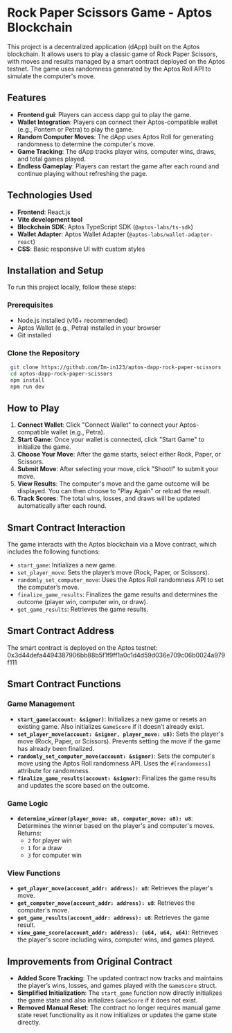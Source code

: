 # Rock Paper Scissors Game - Aptos Blockchain

This project is a decentralized application (dApp) built on the Aptos blockchain. It allows users to play a classic game of Rock Paper Scissors, with moves and results managed by a smart contract deployed on the Aptos testnet. The game uses randomness generated by the Aptos Roll API to simulate the computer's move.

## Features
- **Frontend gui**: Players can access dapp gui to play the game.
- **Wallet Integration**: Players can connect their Aptos-compatible wallet (e.g., Pontem or Petra) to play the game.
- **Random Computer Moves**: The dApp uses Aptos Roll for generating randomness to determine the computer's move.
- **Game Tracking**: The dApp tracks player wins, computer wins, draws, and total games played.
- **Endless Gameplay**: Players can restart the game after each round and continue playing without refreshing the page.

## Technologies Used

- **Frontend**: React.js
- **Vite development tool**
- **Blockchain SDK**: Aptos TypeScript SDK (`@aptos-labs/ts-sdk`)
- **Wallet Adapter**: Aptos Wallet Adapter (`@aptos-labs/wallet-adapter-react`)
- **CSS**: Basic responsive UI with custom styles

 

## Installation and Setup

To run this project locally, follow these steps:

### Prerequisites

- Node.js installed (v16+ recommended)
- Aptos Wallet (e.g., Petra) installed in your browser
- Git installed

### Clone the Repository

```bash
 git clone https://github.com/Im-in123/aptos-dapp-rock-paper-scissors
 cd aptos-dapp-rock-paper-scissors
 npm install
 npm run dev
```
 

## How to Play

1. **Connect Wallet**: Click "Connect Wallet" to connect your Aptos-compatible wallet (e.g., Petra).
2. **Start Game**: Once your wallet is connected, click "Start Game" to initialize the game.
3. **Choose Your Move**: After the game starts, select either Rock, Paper, or Scissors.
4. **Submit Move**: After selecting your move, click "Shoot!" to submit your move.
5. **View Results**: The computer's move and the game outcome will be displayed. You can then choose to "Play Again" or reload the result.
6. **Track Scores**: The total wins, losses, and draws will be updated automatically after each round.

## Smart Contract Interaction

The game interacts with the Aptos blockchain via a Move contract, which includes the following functions:

- `start_game`: Initializes a new game.
- `set_player_move`: Sets the player’s move (Rock, Paper, or Scissors).
- `randomly_set_computer_move`: Uses the Aptos Roll randomness API to set the computer’s move.
- `finalize_game_results`: Finalizes the game results and determines the outcome (player win, computer win, or draw).
- `get_game_results`: Retrieves the game results.



## Smart Contract Address

The smart contract is deployed on the Aptos testnet:
0x3d44defa4494387906bb88b5f1f9ff1a0c1d4d59d036e709c06b0024a979f111


## Smart Contract Functions

### Game Management

- **`start_game(account: &signer)`**: Initializes a new game or resets an existing game. Also initializes `GameScore` if it doesn’t already exist.
- **`set_player_move(account: &signer, player_move: u8)`**: Sets the player's move (Rock, Paper, or Scissors). Prevents setting the move if the game has already been finalized.
- **`randomly_set_computer_move(account: &signer)`**: Sets the computer's move using the Aptos Roll randomness API. Uses the `#[randomness]` attribute for randomness.
- **`finalize_game_results(account: &signer)`**: Finalizes the game results and updates the score based on the outcome.

### Game Logic

- **`determine_winner(player_move: u8, computer_move: u8): u8`**: Determines the winner based on the player's and computer's moves. Returns:
  - `2` for player win
  - `1` for a draw
  - `3` for computer win

### View Functions

- **`get_player_move(account_addr: address): u8`**: Retrieves the player's move.
- **`get_computer_move(account_addr: address): u8`**: Retrieves the computer's move.
- **`get_game_results(account_addr: address): u8`**: Retrieves the game result.
- **`view_game_score(account_addr: address): (u64, u64, u64)`**: Retrieves the player's score including wins, computer wins, and games played.

## Improvements from Original Contract

- **Added Score Tracking**: The updated contract now tracks and maintains the player’s wins, losses, and games played with the `GameScore` struct.
- **Simplified Initialization**: The `start_game` function now directly initializes the game state and also initializes `GameScore` if it does not exist.
- **Removed Manual Reset**: The contract no longer requires manual game state reset functionality as it now initializes or updates the game state directly.
